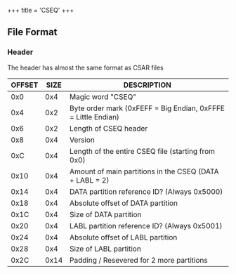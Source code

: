 +++
title = 'CSEQ'
+++

## File Format

### Header

The header has almost the same format as CSAR files

| OFFSET | SIZE | DESCRIPTION                                                   |
|--------|------|---------------------------------------------------------------|
| 0x0    | 0x4  | Magic word "CSEQ"                                             |
| 0x4    | 0x2  | Byte order mark (0xFEFF = Big Endian, 0xFFFE = Little Endian) |
| 0x6    | 0x2  | Length of CSEQ header                                         |
| 0x8    | 0x4  | Version                                                       |
| 0xC    | 0x4  | Length of the entire CSEQ file (starting from 0x0)            |
| 0x10   | 0x4  | Amount of main partitions in the CSEQ (DATA + LABL = 2)       |
| 0x14   | 0x4  | DATA partition reference ID? (Always 0x5000)                  |
| 0x18   | 0x4  | Absolute offset of DATA partition                             |
| 0x1C   | 0x4  | Size of DATA partition                                        |
| 0x20   | 0x4  | LABL partition reference ID? (Always 0x5001)                  |
| 0x24   | 0x4  | Absolute offset of LABL partition                             |
| 0x28   | 0x4  | Size of LABL partition                                        |
| 0x2C   | 0x14 | Padding / Resevered for 2 more partitions                     |